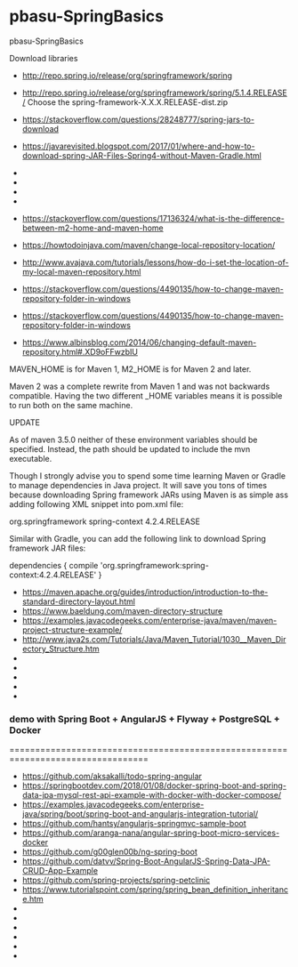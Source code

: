 # pbasu-SpringBasics
pbasu-SpringBasics


Download libraries

* http://repo.spring.io/release/org/springframework/spring
* http://repo.spring.io/release/org/springframework/spring/5.1.4.RELEASE/
Choose the spring-framework-X.X.X.RELEASE-dist.zip

* https://stackoverflow.com/questions/28248777/spring-jars-to-download
* https://javarevisited.blogspot.com/2017/01/where-and-how-to-download-spring-JAR-Files-Spring4-without-Maven-Gradle.html
* 
* 
* 
* 


* https://stackoverflow.com/questions/17136324/what-is-the-difference-between-m2-home-and-maven-home
* https://howtodoinjava.com/maven/change-local-repository-location/
* http://www.avajava.com/tutorials/lessons/how-do-i-set-the-location-of-my-local-maven-repository.html
* https://stackoverflow.com/questions/4490135/how-to-change-maven-repository-folder-in-windows
* https://stackoverflow.com/questions/4490135/how-to-change-maven-repository-folder-in-windows
* https://www.albinsblog.com/2014/06/changing-default-maven-repository.html#.XD9oFFwzbIU

MAVEN_HOME is for Maven 1, M2_HOME is for Maven 2 and later.

Maven 2 was a complete rewrite from Maven 1 and was not backwards compatible. Having the two different _HOME variables means it is possible to run both on the same machine.

UPDATE

As of maven 3.5.0 neither of these environment variables should be specified. Instead, the path should be updated to include the mvn executable.



Though I strongly advise you to spend some time learning Maven or Gradle to manage dependencies in Java project. It will save you tons of times because downloading Spring framework JARs using Maven is as simple ass adding following XML snippet into pom.xml file:

<dependencies>
<dependency>
<groupId>org.springframework</groupId>
<artifactId>spring-context</artifactId>
<version>4.2.4.RELEASE</version>
</dependency>
</dependencies>

Similar with Gradle, you can add the following link to download Spring framework JAR files:

dependencies {
   compile 'org.springframework:spring-context:4.2.4.RELEASE'
}



* https://maven.apache.org/guides/introduction/introduction-to-the-standard-directory-layout.html
* https://www.baeldung.com/maven-directory-structure
* https://examples.javacodegeeks.com/enterprise-java/maven/maven-project-structure-example/
* http://www.java2s.com/Tutorials/Java/Maven_Tutorial/1030__Maven_Directory_Structure.htm
* 
* 
* 
* 
* 


### demo with Spring Boot + AngularJS + Flyway + PostgreSQL + Docker
=================================================================================

* https://github.com/aksakalli/todo-spring-angular
* https://springbootdev.com/2018/01/08/docker-spring-boot-and-spring-data-jpa-mysql-rest-api-example-with-docker-with-docker-compose/
* https://examples.javacodegeeks.com/enterprise-java/spring/boot/spring-boot-and-angularjs-integration-tutorial/
* https://github.com/hantsy/angularjs-springmvc-sample-boot
* https://github.com/aranga-nana/angular-spring-boot-micro-services-docker
* https://github.com/g00glen00b/ng-spring-boot
* https://github.com/datvv/Spring-Boot-AngularJS-Spring-Data-JPA-CRUD-App-Example
* https://github.com/spring-projects/spring-petclinic
* https://www.tutorialspoint.com/spring/spring_bean_definition_inheritance.htm
* 
* 
* 
* 
* 
* 
